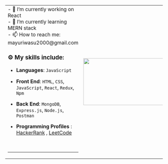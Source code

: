 <table>
  <tr vorder="none">
<td>
 - 🔭 I’m currently working on React 
 <br>
 - 🌱 I’m currently learning MERN stack 
 <br>
 - 📫 How to reach me: mayuriwasu2000@gmail.com
<!--  - 🔗 My portfolio :  -->
<!-- - ⚡ Fun fact: I love playing Chess even though i am noob in chess -->


### :gear: My skills include:

- **Languages**: `JavaScript`

- **Front End**: `HTML`, `CSS`, `JavaScript`, `React`, `Redux`, `Npm`  

- **Back End**:  `MongoDB`, `Express.js`, `Node.js`, `Postman`

- **Programming Profiles** :  [HackerRank](https://www.hackerrank.com/mayuriwasu2000?hr_r=1) , [LeetCode](https://leetcode.com/mayuriwasu_23/) 

<br/>
  
---
 </td>
  <td><img height="150px" width="300px" src="https://cdn.dribbble.com/users/2238041/screenshots/4763918/working.gif"/></td>
  </tr>
  </table>
